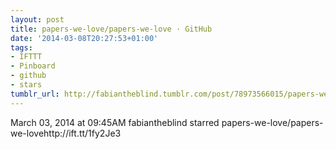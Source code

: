 ```yaml
---
layout: post
title: papers-we-love/papers-we-love · GitHub
date: '2014-03-08T20:27:53+01:00'
tags:
- IFTTT
- Pinboard
- github
- stars
tumblr_url: http://fabiantheblind.tumblr.com/post/78973566015/papers-we-love-papers-we-love-github
---
```

March 03, 2014 at 09:45AM
fabiantheblind starred papers-we-love/papers-we-lovehttp://ift.tt/1fy2Je3
